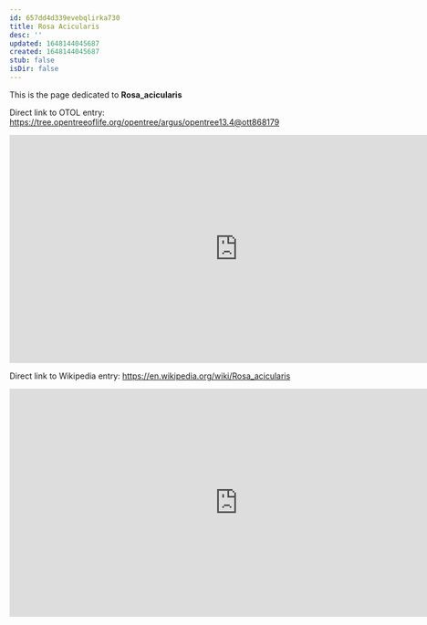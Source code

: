 ```yaml
---
id: 657dd4d339evebqlirka730
title: Rosa Acicularis
desc: ''
updated: 1648144045687
created: 1648144045687
stub: false
isDir: false
---
```

This is the page dedicated to **Rosa_acicularis**


Direct link to OTOL entry: https://tree.opentreeoflife.org/opentree/argus/opentree13.4@ott868179



<html>
    <body>
    <iframe src="https://tree.opentreeoflife.org/opentree/argus/opentree13.4@ott868179"
    width="800" height="400" frameborder="0" allowfullscreen> </iframe>
    </body>
</html>
    


Direct link to Wikipedia entry: https://en.wikipedia.org/wiki/Rosa_acicularis



<html>
    <body>
    <iframe src="https://en.wikipedia.org/wiki/Rosa_acicularis"
    width="800" height="400" frameborder="0" allowfullscreen> </iframe>
    </body>
</html>
    
